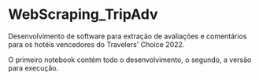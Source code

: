 # WebScraping_TripAdv
Desenvolvimento de software para extração de avaliações e comentários para os hotéis vencedores do Travelers' Choice 2022.


O primeiro notebook contém todo o desenvolvimento, o segundo, a versão para execução. 


